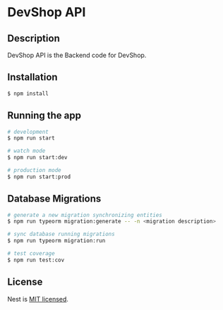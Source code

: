 # DevShop API

## Description

DevShop API is the Backend code for DevShop.

## Installation

```bash
$ npm install
```

## Running the app

```bash
# development
$ npm run start

# watch mode
$ npm run start:dev

# production mode
$ npm run start:prod
```

## Database Migrations

```bash
# generate a new migration synchronizing entities
$ npm run typeorm migration:generate -- -n <migration description>

# sync database running migrations
$ npm run typeorm migration:run

# test coverage
$ npm run test:cov
```

## License

Nest is [MIT licensed](LICENSE).
